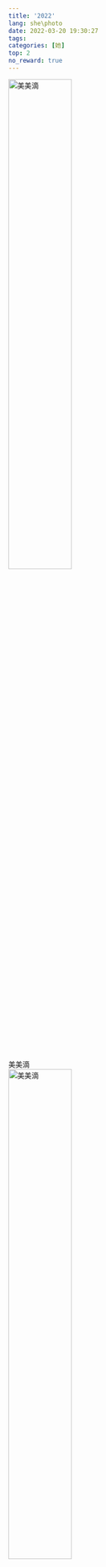```yaml
---
title: '2022'
lang: she\photo
date: 2022-03-20 19:30:27
tags:
categories: [她]
top: 2
no_reward: true
---
```

<div class="div_img">
	<img src="https://fulndon.gitee.io/hexo/she/2022/2022-0.jpg" alt="美美滴"  width="50%">
	<div class="img_alt">
	<span>美美滴</span>
</div>
</div>
<div class="div_img">
	<img src="https://fulndon.gitee.io/hexo/she/2022/2022-1.jpg" alt="美美滴"  width="50%">
	<div class="img_alt">
	<span>打个球去</span>
</div>
</div>
<div class="div_img">
	<img src="https://fulndon.gitee.io/hexo/she/2022/2022-2.jpg" alt="美美滴"  width="50%">
	<div class="img_alt">
	<span>值个夜班</span>
</div>
</div>
<div class="div_img">
	<img src="https://fulndon.gitee.io/hexo/she/2022/2022-3.jpg" alt="美美滴"  width="50%">
	<div class="img_alt">
	<span>帅气的赶往火车站站</span>
</div>
</div>
<div class="div_img">
	<img src="https://fulndon.gitee.io/hexo/she/2022/2022-4.jpg" alt="美美滴"  width="50%">
	<div class="img_alt">
	<span>尖尖滴</span>
</div>
</div>
<div class="div_img">
	<img src="https://fulndon.gitee.io/hexo/she/2022/2022-5.jpg" alt="美美滴"  width="50%">
	<div class="img_alt">
	<span>有点小紧张</span>
</div>
</div>
<div class="div_img">
	<img src="https://fulndon.gitee.io/hexo/she/2022/2022-6.jpg" alt="美美滴"  width="50%">
	<div class="img_alt">
	<span>等饭饭</span>
</div>
</div>
<div class="div_img">
	<img src="https://fulndon.gitee.io/hexo/she/2022/2022-7.jpg" alt="美美滴"  width="50%">
	<div class="img_alt">
	<span>瞅瞅你</span>
</div>
</div>
<div class="div_img">
	<img src="https://fulndon.gitee.io/hexo/she/2022/2022-8.jpg" alt="美美滴"  width="50%">
	<div class="img_alt">
	<span>瞄瞄</span>
</div>
</div>
<div class="div_img">
	<img src="https://fulndon.gitee.io/hexo/she/2022/2022-9.jpg" alt="美美滴"  width="50%">
	<div class="img_alt">
	<span>自拍一下</span>
</div>
</div>
<div class="div_img">
	<img src="https://fulndon.gitee.io/hexo/she/2022/2022-10.jpg" alt="美美滴"  width="50%">
	<div class="img_alt">
	<span>雪花不错</span>
</div>
</div>
<div class="div_img">
	<img src="https://fulndon.gitee.io/hexo/she/2022/2022-11.jpg" alt="美美滴"  width="50%">
	<div class="img_alt">
	<span>英姿</span>
</div>
</div>
<div class="div_img">
	<img src="https://fulndon.gitee.io/hexo/she/2022/2022-12.jpg" alt="美美滴"  width="50%">
	<div class="img_alt">
	<span>花花</span>
</div>
</div>
<div class="div_img">
	<img src="https://fulndon.gitee.io/hexo/she/2022/2022-13.jpg" alt="美美滴"  width="50%">
	<div class="img_alt">
	<span>下夜班</span>
</div>
</div>
<div class="div_img">
	<img src="https://fulndon.gitee.io/hexo/she/2022/2022-14.jpg" alt="美美滴"  width="50%">
	<div class="img_alt">
	<span>两个口罩侠</span>
</div>
</div>
<div class="div_img">
	<img src="https://fulndon.gitee.io/hexo/she/2022/2022-15.jpg" alt="美美滴"  width="50%">
	<div class="img_alt">
	<span>小美妞</span>
</div>
</div>
<div class="div_img">
	<img src="https://fulndon.gitee.io/hexo/she/2022/2022-16.jpg" alt="美美滴"  width="50%">
	<div class="img_alt">
	<span>啧啧</span>
</div>
</div>
<div class="div_img">
	<img src="https://fulndon.gitee.io/hexo/she/2022/2022-17.jpg" alt="美美滴"  width="50%">
	<div class="img_alt">
	<span>猫店长</span>
</div>
</div>
<div class="div_img">
	<img src="https://fulndon.gitee.io/hexo/she/2022/2022-18.jpg" alt="美美滴"  width="50%">
	<div class="img_alt">
	<span>春风正好</span>
</div>
</div>
<div class="div_img">
	<img src="https://fulndon.gitee.io/hexo/she/2022/2022-19.jpg" alt="美美滴"  width="50%">
	<div class="img_alt">
	<span>小医生一枚</span>
</div>
</div>
<div class="div_img">
	<img src="https://fulndon.gitee.io/hexo/she/2022/2022-20.jpg" alt="美美滴"  width="50%">
	<div class="img_alt">
	<span>纯系美眉</span>
</div>
</div>
<div class="div_img">
	<img src="https://fulndon.gitee.io/hexo/she/2022/2022-21.jpg" alt="美美滴"  width="50%">
	<div class="img_alt">
	<span>卡卡哇伊</span>
</div>
</div>
<div class="div_img">
	<img src="https://fulndon.gitee.io/hexo/she/2022/2022-22.jpg" alt="美美滴"  width="50%">
	<div class="img_alt">
	<span>大姐来罩你</span>
</div>
</div>
<div class="div_img">
	<img src="https://fulndon.gitee.io/hexo/she/2022/2022-23.jpg" alt="美美滴"  width="50%">
	<div class="img_alt">
	<span>小老太</span>
</div>
</div>
<div class="div_img">
	<img src="https://fulndon.gitee.io/hexo/she/2022/2022-24.jpg" alt="美美滴"  width="50%">
	<div class="img_alt">
	<span>吹呀吹</span>
</div>
</div>
<div class="div_img">
	<img src="https://fulndon.gitee.io/hexo/she/2022/2022-25.jpg" alt="美美滴"  width="50%">
	<div class="img_alt">
	<span>三好学生</span>
</div>
</div>
<div class="div_img">
	<img src="https://fulndon.gitee.io/hexo/she/2022/2022-26.jpg" alt="美美滴"  width="50%">
	<div class="img_alt">
	<span>下个海</span>
</div>
</div>
<div class="div_img">
	<img src="https://fulndon.gitee.io/hexo/she/2022/2022-27.jpg" alt="美美滴"  width="50%">
	<div class="img_alt">
	<span>妹妹有点怕怕</span>
</div>
</div>
<div class="div_img">
	<img src="https://fulndon.gitee.io/hexo/she/2022/2022-28.jpg" alt="美美滴"  width="50%">
	<div class="img_alt">
	<span>30分钟来趟大上海</span>
</div>
</div>
<div class="div_img">
	<img src="https://fulndon.gitee.io/hexo/she/2022/2022-29.jpg" alt="美美滴"  width="50%">
	<div class="img_alt">
	<span>英俊潇洒</span>
</div>
</div>
<div class="div_img">
	<img src="https://fulndon.gitee.io/hexo/she/2022/2022-30.jpg" alt="美美滴"  width="50%">
	<div class="img_alt">
	<span>两只熊</span>
</div>
</div>
<div class="div_img">
	<img src="https://fulndon.gitee.io/hexo/she/2022/2022-31.jpg" alt="美美滴"  width="50%">
	<div class="img_alt">
	<span>比个ye</span>
</div>
</div>
<div class="div_img">
	<img src="https://fulndon.gitee.io/hexo/she/2022/2022-32.jpg" alt="美美滴"  width="50%">
	<div class="img_alt">
	<span>白嫩白嫩滴</span>
</div>
</div>